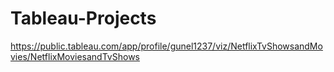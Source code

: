 # Tableau-Projects

https://public.tableau.com/app/profile/gunel1237/viz/NetflixTvShowsandMovies/NetflixMoviesandTvShows
